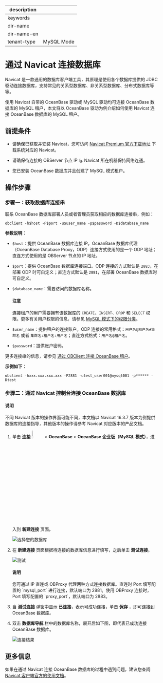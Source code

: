 |description||
|---|---|
|keywords||
|dir-name||
|dir-name-en||
|tenant-type|MySQL Mode|

# 通过 Navicat 连接数据库

Navicat 是一款通用的数据库客户端工具，其原理是使用各个数据库提供的 JDBC 驱动连接数据库，支持常见的关系型数据库、非关系型数据库、分布式数据库等等。

使用 Navicat 自带的 OceanBase 驱动或 MySQL 驱动均可连接 OceanBase 数据库的 MySQL 租户，本文将以 OceanBase 驱动为例介绍如何使用 Navicat 连接 OceanBase 数据库的 MySQL 租户。

## 前提条件

* 请确保已获取并安装 Navicat，您可访问 [Navicat Premium 官方下载地址](https://navicat.com.cn/download/navicat-premium) 下载系统对应的 Navicat。

* 请确保待连接的 OBServer 节点 IP 与 Navicat 所在机器保持网络连通。

* 您已安装 OceanBase 数据库并且创建了 MySQL 模式租户。

## 操作步骤

### 步骤一：获取数据库连接串

联系 OceanBase 数据库部署人员或者管理员获取相应的数据库连接串，例如：

```
obclient -h$host -P$port -u$user_name -p$password -D$database_name
```

**参数说明：**

* `$host`：提供 OceanBase 数据库连接 IP。OceanBase 数据库代理（OceanBase Database Proxy，ODP）连接方式使用的是一个 ODP 地址；直连方式使用的是 OBServer 节点的 IP 地址。
* `$port`：提供 OceanBase 数据库连接端口。ODP 连接的方式默认是 `2883`，在部署 ODP 时可自定义；直连方式默认是 `2881`，在部署 OceanBase 数据库时可自定义。
* `$database_name`：需要访问的数据库名称。

    <main id="notice" type='notice'>
        <h4>注意</h4>
        <p>连接租户的用户需要拥有该数据库的 <code>CREATE</code>、<code>INSERT</code>、<code>DROP</code> 和 <code>SELECT</code> 权限。更多有关用户权限的信息，请参见 <a href="../../../600.manage/500.security-and-permissions/300.access-control/200.user-and-permission/200.permission-of-mysql-mode/100.permission-classification-of-mysql.md">MySQL 模式下的权限分类</a>。</p>
    </main>

* `$user_name`：提供租户的连接账户。ODP 连接的常用格式：`用户名@租户名#集群名` 或者 `集群名:租户名:用户名`；直连方式格式：`用户名@租户名`。
* `$password`：提供账户密码。

更多连接串的信息，请参见 [通过 OBClient 连接 OceanBase 租户](300.connect-to-an-oceanbase-tenant-by-using-obclient-of-mysql-mode.md)。

**示例如下：**

```shell
obclient -hxxx.xxx.xxx.xxx -P2881 -utest_user001@mysql001 -p****** -Dtest
```

### 步骤二：通过 Navicat 控制台连接 OceanBase 数据库

<main id="notice" type='notice'>
    <h4>说明</h4>
    <p>不同 Navicat 版本的操作界面可能不同，本文档以 Navicat 16.3.7 版本为例提供数据库的连接指导，其他版本的操作请参考 Navicat 对应版本的产品文档。</p>
</main>


1. 单击 **连接** <img src=https://obbusiness-private.oss-cn-shanghai.aliyuncs.com/doc/img/observer-enterprise/V4.3.0/develop/sample-program/navicat/4.connect-to-oceanbase-database-through-Navicat-01.png width=8% /> > **OceanBase** > **OceanBase 企业版（MySQL 模式）**，进入到 **新建连接** 页面。

   ![选择您的数据库](https://obbusiness-private.oss-cn-shanghai.aliyuncs.com/doc/img/observer-enterprise/V4.3.0/develop/sample-program/navicat/4.connect-to-oceanbase-database-through-Navicat-02.png)

2. 在 **新建连接** 页面根据待连接的数据库信息进行填写，之后单击 **测试连接**。

   ![测试](https://obbusiness-private.oss-cn-shanghai.aliyuncs.com/doc/img/observer-enterprise/V4.3.0/develop/sample-program/navicat/4.connect-to-oceanbase-database-through-Navicat-03.png)

   <main id="notice" type='notice'>
       <h4>说明</h4>
       <p>您可通过 IP 直连或 OBProxy 代理两种方式连接数据库。直连时 Port 填写配置的 `mysql_port` 进行连接，默认端口为 2881。使用 OBProxy 连接时，Port 填写配置的 `proxy_port`，默认端口为 2883。</p>
   </main>

4. 当 **测试连接** 弹窗中显示 **已连接**，表示可成功连接，单击 **保存** ，即可连接到 OceanBase 数据库。

5. 双击 **数据库导航** 栏中的数据库名称，展开后如下图，即代表已成功连接 OceanBase 数据库。

   ![连接结果](https://obbusiness-private.oss-cn-shanghai.aliyuncs.com/doc/img/observer-enterprise/V4.3.0/develop/sample-program/navicat/4.connect-to-oceanbase-database-through-Navicat-05.png)

## 更多信息

如果在通过 Navicat 连接 OceanBase 数据库的过程中遇到问题，建议您查阅 [Navicat 客户端官方的使用文档](https://www.navicat.com/en/support/online-manual)。

